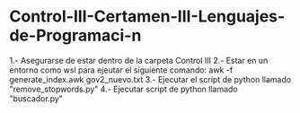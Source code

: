 # Control-III-Certamen-III-Lenguajes-de-Programaci-n

1.- Asegurarse de estar dentro de la carpeta Control III
2.- Estar en un entorno como wsl para ejeutar el siguiente comando: awk -f generate_index.awk gov2_nuevo.txt
3.- Ejecutar el script de python llamado "remove_stopwords.py" 
4.- Ejecutar script de python llamado "buscador.py"